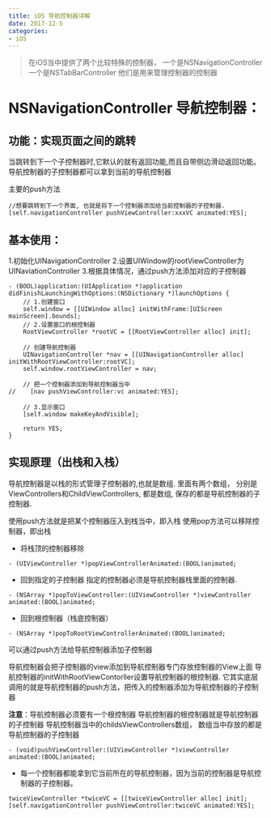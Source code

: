 ```yaml
---
title: iOS 导航控制器详解
date: 2017-12-5
categories:
- iOS
---
```

>在iOS当中提供了两个比较特殊的控制器，
一个是NSNavigationController
一个是NSTabBarController
他们是用来管理控制器的控制器

# NSNavigationController 导航控制器：
## 功能：实现页面之间的跳转
当跳转到下一个子控制器时,它默认的就有返回功能,而且自带侧边滑动返回功能。
导航控制器的子控制器都可以拿到当前的导航控制器

主要的push方法

```objc
//想要跳转到下一个界面, 也就是将下一个控制器添加给当前控制器的子控制器.
[self.navigationController pushViewController:xxxVC animated:YES];
```

## 基本使用：
1.初始化UINavigationController
2.设置UIWindow的rootViewController为UINaviationController
3.根据具体情况，通过push方法添加对应的子控制器

```objc
- (BOOL)application:(UIApplication *)application didFinishLaunchingWithOptions:(NSDictionary *)launchOptions {
    // 1.创建窗口
    self.window = [[UIWindow alloc] initWithFrame:[UIScreen mainScreen].bounds];
    // 2.设置窗口的根控制器
    RootViewController *rootVC = [[RootViewController alloc] init];

    // 创建导航控制器
    UINavigationController *nav = [[UINavigationController alloc] initWithRootViewController:rootVC];
    self.window.rootViewController = nav;

    // 把一个控制器添加到导航控制器当中
//    [nav pushViewController:vc animated:YES];

    // 3.显示窗口
    [self.window makeKeyAndVisible];

    return YES;
}
```

## 实现原理（出栈和入栈）
导航控制器是以栈的形式管理子控制器的,也就是数组.
里面有两个数组，
分别是ViewControllers和ChildViewControllers, 都是数组, 保存的都是导航控制器的子控制器.

使用push方法就是把某个控制器压入到栈当中，即入栈
使用pop方法可以移除控制器，即出栈

- 将栈顶的控制器移除

```objc
- (UIViewController *)popViewControllerAnimated:(BOOL)animated;
```

- 回到指定的子控制器
指定的控制器必须是导航控制器栈里面的控制器.

```objc
- (NSArray *)popToViewController:(UIViewController *)viewController animated:(BOOL)animated;
```

- 回到根控制器（栈底控制器）

```objc
- (NSArray *)popToRootViewControllerAnimated:(BOOL)animated;
```

可以通过push方法给导航控制器添加子控制器

导航控制器会把子控制器的view添加到导航控制器专门存放控制器的View上面
导航控制器的initWithRootViewContorller设置导航控制器的根控制器.
它其实底层调用的就是导航控制器的push方法，把传入的控制器添加为导航控制器的子控制器

**注意**：导航控制器必须要有一个根控制器
导航控制器的根控制器就是导航控制器的子控制器
导航控制器当中的childsViewControllers数组，
数组当中存放的都是导航控制器的子控制器

```objc
- (void)pushViewController:(UIViewController *)viewController animated:(BOOL)animated;
```

- 每一个控制器都能拿到它当前所在的导航控制器，因为当前的控制器是导航控制器的子控制器。

```objc
twiceViewController *twiceVC = [[twiceViewController alloc] init]; [self.navigationController pushViewController:twiceVC animated:YES];
```
